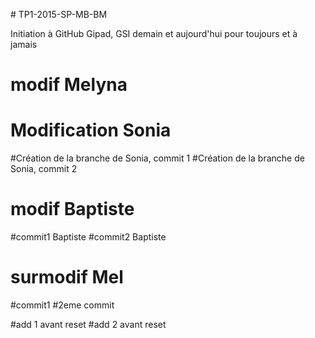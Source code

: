 
﻿# TP1-2015-SP-MB-BM

Initiation à GitHub Gipad, GSI demain et aujourd'hui pour toujours et à jamais


# modif Melyna


# Modification Sonia

#Création de la branche de Sonia, commit 1
#Création de la branche de Sonia, commit 2

# modif Baptiste


#commit1 Baptiste
#commit2 Baptiste

# surmodif Mel
#commit1
#2eme commit

#add 1 avant reset
#add 2 avant reset

